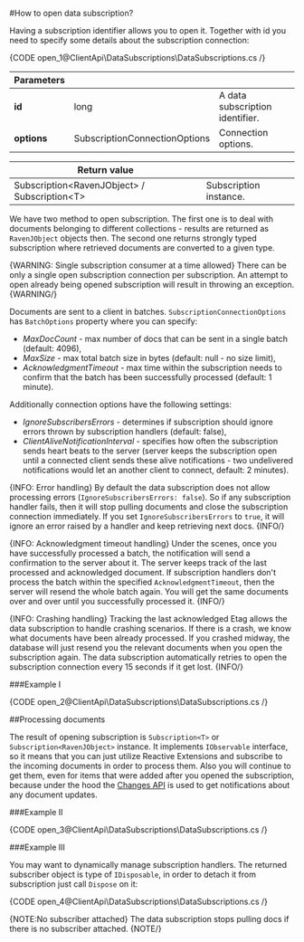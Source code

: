 ﻿#How to open data subscription?

Having a subscription identifier allows you to open it. Together with id you need to specify some details about the subscription connection:

{CODE open_1@ClientApi\DataSubscriptions\DataSubscriptions.cs /}

| Parameters | | |
| ------------- | ------------- | ----- |
| **id** | long | A data subscription identifier. |
| **options** | SubscriptionConnectionOptions | Connection options. |

| Return value | |
| ------------- | ----- |
| Subscription&lt;RavenJObject&gt; / Subscription&lt;T&gt; | Subscription instance. |

We have two method to open subscription. The first one is to deal with documents belonging to different collections - results are returned as `RavenJObject` objects then. The second one returns strongly
typed subscription where retrieved documents are converted to a given type.

{WARNING: Single subscription consumer at a time allowed}
There can be only a single open subscription connection per subscription. An attempt to open already being opened subscription will result in throwing an exception.
{WARNING/}

Documents are sent to a client in batches. `SubscriptionConnectionOptions` has `BatchOptions` property where you can specify:

* _MaxDocCount_ - max number of docs that can be sent in a single batch (default: 4096),
* _MaxSize_ - max total batch size in bytes (default: null - no size limit),
* _AcknowledgmentTimeout_ - max time within the subscription needs to confirm that the batch has been successfully processed (default: 1 minute).

Additionally connection options have the following settings:

- _IgnoreSubscribersErrors_ - determines if subscription should ignore errors thrown by subscription handlers (default: false),
- _ClientAliveNotificationInterval_ - specifies how often the subscription sends heart beats to the server (server keeps the subscription open until a connected client
sends these alive notifications - two undelivered notifications would let an another client to connect, default: 2 minutes).

{INFO: Error handling}
By default the data subscription does not allow processing errors (`IgnoreSubscribersErrors: false`). So if any subscription handler fails,
then it will stop pulling documents and close the subscription connection immediately. If you set `IgnoreSubscribersErrors` to `true`, it will ignore an error raised by a handler and
keep retrieving next docs.
{INFO/}

{INFO: Acknowledgment timeout handling}
Under the scenes, once you have successfully processed a batch, the notification will send a confirmation to the server about it. The server keeps track of the last processed and
acknowledged document. If subscription handlers don't process the batch within the specified `AcknowledgmentTimeout`, then the server will resend the whole batch again. You will get 
the same documents over and over until you successfully processed it.
{INFO/}
 

{INFO: Crashing handling}
Tracking the last acknowledged Etag allows the data subscription to handle crashing scenarios. If there is a crash, we know what documents have been already processed. 
If you crashed midway, the database will just resend you the relevant documents when you open the subscription again. The data subscription automatically
retries to open the subscription connection every 15 seconds if it get lost.
{INFO/}

###Example I

{CODE open_2@ClientApi\DataSubscriptions\DataSubscriptions.cs /}

##Processing documents

The result of opening subscription is `Subscription<T>` or `Subscription<RavenJObject>` instance. It implements `IObservable` interface, so it means that you can just utilize Reactive Extensions
and subscribe to the incoming documents in order to process them. Also you will continue to get them, even for items that were added after you opened the subscription, because under the hood the [Changes API](../changes/what-is-changes-api)
is used to get notifications about any document updates.

###Example II

{CODE open_3@ClientApi\DataSubscriptions\DataSubscriptions.cs /}

###Example III

You may want to dynamically manage subscription handlers. The returned subscriber object is type of `IDisposable`, in order to detach it from subscription just call `Dispose` on it:

{CODE open_4@ClientApi\DataSubscriptions\DataSubscriptions.cs /}

{NOTE:No subscriber attached}
The data subscription stops pulling docs if there is no subscriber attached.
{NOTE/}
